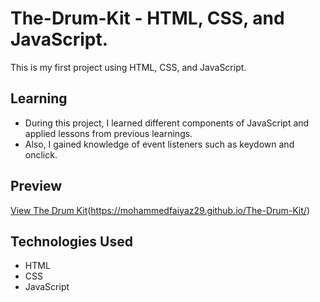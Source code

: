 # The-Drum-Kit - HTML, CSS, and JavaScript.

This is my first project using HTML, CSS, and JavaScript.

## Learning
- During this project, I learned different components of JavaScript and applied lessons from previous learnings.
- Also, I gained knowledge of event listeners such as keydown and onclick.

## Preview

[View The Drum Kit](#)(https://mohammedfaiyaz29.github.io/The-Drum-Kit/)

## Technologies Used

- HTML
- CSS
- JavaScript
